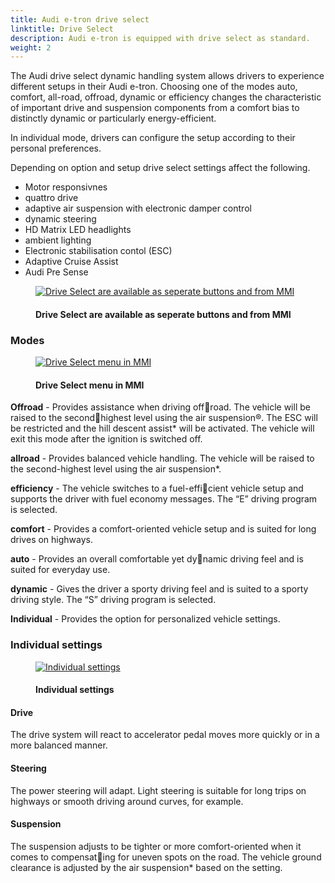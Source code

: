 ```yaml
---
title: Audi e-tron drive select 
linktitle: Drive Select
description: Audi e-tron is equipped with drive select as standard.
weight: 2
---
```

<!-- markdownlint-disable MD033 -->

The Audi drive select dynamic handling system allows drivers to experience different setups in their Audi e-tron.
Choosing one of the modes auto, comfort, all-road, offroad, dynamic or efficiency changes the characteristic of important drive and suspension components from a comfort bias to distinctly 
dynamic or particularly energy-efficient.

In individual mode, drivers can configure the setup according to their personal preferences.

Depending on option and setup drive select settings affect the following.

- Motor responsivnes
- quattro drive
- adaptive air suspension with electronic damper control
- dynamic steering
- HD Matrix LED headlights
- ambient lighting
- Electronic stabilisation contol (ESC)
- Adaptive Cruise Assist
- Audi Pre Sense

<figure>
    <a href="https://media.electrichasgoneaudi.net/multimedia/models/e-tron/technology/audidriveselect/driveselectbuttons.jpg">
        <img src="https://media.electrichasgoneaudi.net/multimedia/models/e-tron/technology/audidriveselect/driveselectbuttonss.jpg"
        class="img-fluid" alt="Drive Select are available as seperate buttons and from MMI" title="Drive Select are available as seperate buttons and from MMI">
    </a>
    <figcaption><h4>Drive Select are available as seperate buttons and from MMI</h4></figcaption>
</figure>

### Modes

<figure>
    <a href="https://media.electrichasgoneaudi.net/multimedia/models/e-tron/technology/audidriveselect/driveselectmenu.jpg">
        <img src="https://media.electrichasgoneaudi.net/multimedia/models/e-tron/technology/audidriveselect/driveselectmenus.jpg"
        class="img-fluid" alt="Drive Select menu in MMI" title="Drive Select menu in MMI">
    </a>
    <figcaption><h4>Drive Select menu in MMI</h4></figcaption>
</figure>

**Offroad** - Provides assistance when driving offroad. The vehicle will be raised to the secondhighest level using the air suspension®. The ESC
will be restricted and the hill descent assist* will be activated. The vehicle will exit this mode after the ignition is switched off.

**allroad** - Provides balanced vehicle handling. The vehicle will be raised to the second-highest level using the air suspension*.

**efficiency** - The vehicle switches to a fuel-efficient vehicle setup and supports the driver with fuel economy messages. The “E” driving program is selected.  

**comfort** - Provides a comfort-oriented vehicle setup and is suited for long drives on highways.

**auto** - Provides an overall comfortable yet dynamic driving feel and is suited for everyday use.

**dynamic** - Gives the driver a sporty driving feel and is suited to a sporty driving style. The “S” driving program is selected.

**Individual** - Provides the option for personalized vehicle settings.

### Individual settings

<figure>
    <a href="https://media.electrichasgoneaudi.net/multimedia/models/e-tron/technology/audidriveselect/individualsettings.jpg">
        <img src="https://media.electrichasgoneaudi.net/multimedia/models/e-tron/technology/audidriveselect/individualsettingss.jpg"
        class="img-fluid" alt="Individual settings" title="Individual settings">
    </a>
    <figcaption><h4>Individual settings</h4></figcaption>
</figure>

#### Drive

The drive system will react to accelerator pedal moves more quickly or in a more balanced manner.

#### Steering

The power steering will adapt. Light steering is suitable for long trips on highways or smooth driving around curves, for example. 

#### Suspension

The suspension adjusts to be tighter or more comfort-oriented when it comes to compensating for uneven spots on the road.
The vehicle ground clearance is adjusted by the air suspension* based on the setting.
